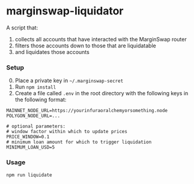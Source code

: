 # marginswap-liquidator

A script that:

1. collects all accounts that have interacted with the MarginSwap router
2. filters those accounts down to those that are liquidatable
3. and liquidates those accounts

### Setup

0. Place a private key in `~/.marginswap-secret`
1. Run `npm install`
2. Create a file called `.env` in the root directory with the following keys in the following format:

```
MAINNET_NODE_URL=https://yourinfuraoralchemyorsomething.node
POLYGON_NODE_URL=...

# optional parameters:
# window factor within which to update prices
PRICE_WINDOW=0.1
# minimum loan amount for which to trigger liquidation
MINIMUM_LOAN_USD=5
```

### Usage

`npm run liquidate`
